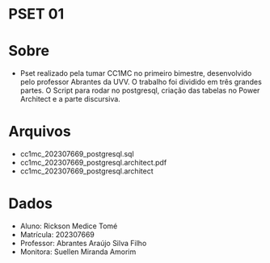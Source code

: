 # PSET 01


# Sobre
- Pset realizado pela tumar CC1MC no primeiro bimestre, desenvolvido pelo professor Abrantes da UVV.
O trabalho foi dividido em três grandes partes. O Script para rodar no postgresql, criação das tabelas no Power Architect e a parte discursiva.


# Arquivos
- cc1mc_202307669_postgresql.sql
- cc1mc_202307669_postgresql.architect.pdf
- cc1mc_202307669_postgresql.architect



# Dados
- Aluno: Rickson Medice Tomé
- Matrícula: 202307669
- Professor: Abrantes Araújo Silva Filho
- Monitora: Suellen Miranda Amorim






